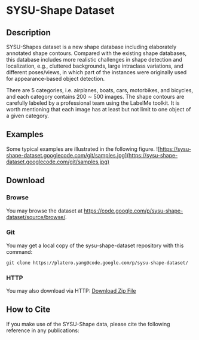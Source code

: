 
# SYSU-Shape Dataset #

## Description ##

SYSU-Shapes dataset is a new shape database including elaborately annotated shape contours. Compared with the existing shape databases, this database includes more realistic challenges in shape detection and localization, e.g., cluttered backgrounds, large intraclass variations, and different poses/views, in which part of the instances were originally used for appearance-based object detection.

There are 5 categories, i.e. airplanes, boats, cars, motorbikes, and
bicycles, and each category contains 200 ∼ 500 images. The shape contours are carefully labeled by a professional team using the LabelMe toolkit. It is worth mentioning that each image has at least but not limit to one object of a given category.

## Examples ##
Some typical examples are illustrated in the following figure.
![https://sysu-shape-dataset.googlecode.com/git/samples.jpg](https://sysu-shape-dataset.googlecode.com/git/samples.jpg)

## Download ##
### Browse ###
You may browse the dataset at https://code.google.com/p/sysu-shape-dataset/source/browse/.
### Git ###
You may get a local copy of the sysu-shape-dataset repository with this command:
```
git clone https://platero.yang@code.google.com/p/sysu-shape-dataset/ 
```

### HTTP ###
You may also download via HTTP: [Download Zip File](https://sysu-shape-dataset.googlecode.com/archive/bd5c5f5133100c0098e6bbf5d828cfcd3675df50.zip)


## How to Cite ##
If you make use of the SYSU-Shape data, please cite the following reference in any publications: